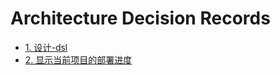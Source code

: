 # Architecture Decision Records

* [1. 设计-dsl](0001-设计-dsl.md)
* [2. 显示当前项目的部署进度](0002-显示当前项目的部署进度.md)
